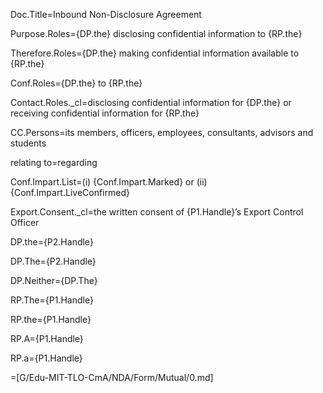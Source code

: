 Doc.Title=Inbound Non-Disclosure Agreement

Purpose.Roles={DP.the} disclosing confidential information to {RP.the}

Therefore.Roles={DP.the} making confidential information available to {RP.the}

Conf.Roles={DP.the} to {RP.the}

Contact.Roles._cl=disclosing confidential information for {DP.the} or receiving confidential information for {RP.the} 

CC.Persons=its members, officers, employees, consultants, advisors and students

relating to=regarding

Conf.Impart.List=(i) {Conf.Impart.Marked} or (ii) {Conf.Impart.LiveConfirmed}

Export.Consent._cl=the written consent of {P1.Handle}’s Export Control Officer

DP.the={P2.Handle}

DP.The={P2.Handle}

DP.Neither={DP.The}

RP.The={P1.Handle}

RP.the={P1.Handle}

RP.A={P1.Handle}

RP.a={P1.Handle}

=[G/Edu-MIT-TLO-CmA/NDA/Form/Mutual/0.md]